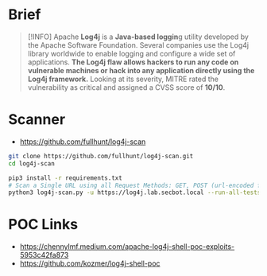 # Brief

>[!INFO]
>Apache **Log4j** is a **Java-based loggin**g utility developed by the Apache Software Foundation. Several companies use the Log4j library worldwide to enable logging and configure a wide set of applications.
>**The Log4j flaw allows hackers to run any code on vulnerable machines or hack into any application directly using the Log4j framework.**
>Looking at its severity, MITRE rated the vulnerability as critical and assigned a CVSS score of **10/10**.

# Scanner
- https://github.com/fullhunt/log4j-scan

```bash
git clone https://github.com/fullhunt/log4j-scan.git
cd log4j-scan

pip3 install -r requirements.txt
# Scan a Single URL using all Request Methods: GET, POST (url-encoded form), POST (JSON body)
python3 log4j-scan.py -u https://log4j.lab.secbot.local --run-all-tests
```

# POC Links

- https://chennylmf.medium.com/apache-log4j-shell-poc-exploits-5953c42fa873
- https://github.com/kozmer/log4j-shell-poc
